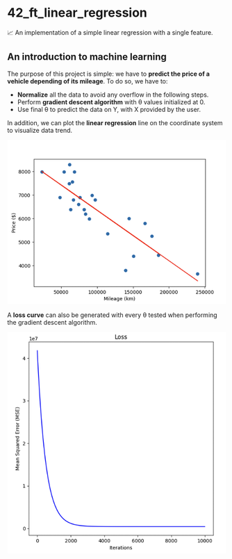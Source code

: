 # 42_ft_linear_regression

 📈 An implementation of a simple linear regression with a single feature.

## An introduction to machine learning

The purpose of this project is simple: we have to **predict the price of a vehicle depending of its mileage**. To do so, we have to:

- **Normalize** all the data to avoid any overflow in the following steps.
- Perform **gradient descent algorithm** with θ values initialized at 0.
- Use final θ to predict the data on Y, with X provided by the user.

In addition, we can plot the **linear regression** line on the coordinate system to visualize data trend.

<img src="https://raw.githubusercontent.com/julien-ctx/42_ft_linear_regression/master/assets/linear_regression.png">

A **loss curve** can also be generated with every θ tested when performing the gradient descent algorithm.

<img src="https://raw.githubusercontent.com/julien-ctx/42_ft_linear_regression/master/assets/loss.png">

